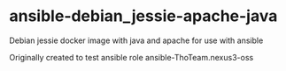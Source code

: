 # ansible-debian_jessie-apache-java
Debian jessie docker image with java and apache for use with ansible

Originally created to test ansible role ansible-ThoTeam.nexus3-oss
